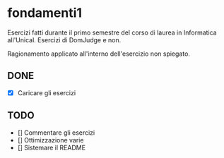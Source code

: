 # fondamenti1
Esercizi fatti durante il primo semestre del corso di laurea in Informatica all'Unical. Esercizi di DomJudge e non.

Ragionamento applicato all'interno dell'esercizio non spiegato.

## DONE
- [X] Caricare gli esercizi

## TODO
- [] Commentare gli esercizi
- [] Ottimizzazione varie
- [] Sistemare il README
